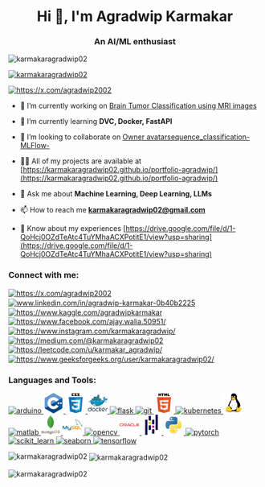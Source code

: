 <h1 align="center">Hi 👋, I'm Agradwip Karmakar</h1>
<h3 align="center">An AI/ML enthusiast</h3>

<p align="left"> <img src="https://komarev.com/ghpvc/?username=karmakaragradwip02&label=Profile%20views&color=0e75b6&style=flat" alt="karmakaragradwip02" /> </p>

<p align="left"> <a href="https://github.com/ryo-ma/github-profile-trophy"><img src="https://github-profile-trophy.vercel.app/?username=karmakaragradwip02" alt="karmakaragradwip02" /></a> </p>

<p align="left"> <a href="https://twitter.com/https://x.com/agradwip2002" target="blank"><img src="https://img.shields.io/twitter/follow/https://x.com/agradwip2002?logo=twitter&style=for-the-badge" alt="https://x.com/agradwip2002" /></a> </p>

- 🔭 I’m currently working on [Brain Tumor Classification using MRI images](https://github.com/karmakaragradwip02/End-to-End-Brain-Tumor-Classification-MRI-)

- 🌱 I’m currently learning **DVC, Docker, FastAPI**

- 👯 I’m looking to collaborate on [Owner avatarsequence_classification-MLFlow-](https://github.com/karmakaragradwip02/sequence_classification-MLFlow-)

- 👨‍💻 All of my projects are available at [https://karmakaragradwip02.github.io/portfolio-agradwip/](https://karmakaragradwip02.github.io/portfolio-agradwip/)

- 💬 Ask me about **Machine Learning, Deep Learning, LLMs**

- 📫 How to reach me **karmakaragradwip02@gmail.com**

- 📄 Know about my experiences [https://drive.google.com/file/d/1-QoHcj0OZdTeAtc4TuYMhaACXPotitE1/view?usp=sharing](https://drive.google.com/file/d/1-QoHcj0OZdTeAtc4TuYMhaACXPotitE1/view?usp=sharing)

<h3 align="left">Connect with me:</h3>
<p align="left">
<a href="https://twitter.com/https://x.com/agradwip2002" target="blank"><img align="center" src="https://raw.githubusercontent.com/rahuldkjain/github-profile-readme-generator/master/src/images/icons/Social/twitter.svg" alt="https://x.com/agradwip2002" height="30" width="40" /></a>
<a href="https://linkedin.com/in/www.linkedin.com/in/agradwip-karmakar-0b40b2225" target="blank"><img align="center" src="https://raw.githubusercontent.com/rahuldkjain/github-profile-readme-generator/master/src/images/icons/Social/linked-in-alt.svg" alt="www.linkedin.com/in/agradwip-karmakar-0b40b2225" height="30" width="40" /></a>
<a href="https://kaggle.com/https://www.kaggle.com/agradwipkarmakar" target="blank"><img align="center" src="https://raw.githubusercontent.com/rahuldkjain/github-profile-readme-generator/master/src/images/icons/Social/kaggle.svg" alt="https://www.kaggle.com/agradwipkarmakar" height="30" width="40" /></a>
<a href="https://fb.com/https://www.facebook.com/ajay.walia.50951/" target="blank"><img align="center" src="https://raw.githubusercontent.com/rahuldkjain/github-profile-readme-generator/master/src/images/icons/Social/facebook.svg" alt="https://www.facebook.com/ajay.walia.50951/" height="30" width="40" /></a>
<a href="https://instagram.com/https://www.instagram.com/karmakaragradwip/" target="blank"><img align="center" src="https://raw.githubusercontent.com/rahuldkjain/github-profile-readme-generator/master/src/images/icons/Social/instagram.svg" alt="https://www.instagram.com/karmakaragradwip/" height="30" width="40" /></a>
<a href="https://medium.com/https://medium.com/@karmakaragradwip02" target="blank"><img align="center" src="https://raw.githubusercontent.com/rahuldkjain/github-profile-readme-generator/master/src/images/icons/Social/medium.svg" alt="https://medium.com/@karmakaragradwip02" height="30" width="40" /></a>
<a href="https://www.leetcode.com/https://leetcode.com/u/karmakar_agradwip/" target="blank"><img align="center" src="https://raw.githubusercontent.com/rahuldkjain/github-profile-readme-generator/master/src/images/icons/Social/leet-code.svg" alt="https://leetcode.com/u/karmakar_agradwip/" height="30" width="40" /></a>
<a href="https://auth.geeksforgeeks.org/user/https://www.geeksforgeeks.org/user/karmakaragradwip02/" target="blank"><img align="center" src="https://raw.githubusercontent.com/rahuldkjain/github-profile-readme-generator/master/src/images/icons/Social/geeks-for-geeks.svg" alt="https://www.geeksforgeeks.org/user/karmakaragradwip02/" height="30" width="40" /></a>
</p>

<h3 align="left">Languages and Tools:</h3>
<p align="left"> <a href="https://www.arduino.cc/" target="_blank" rel="noreferrer"> <img src="https://cdn.worldvectorlogo.com/logos/arduino-1.svg" alt="arduino" width="40" height="40"/> </a> <a href="https://www.w3schools.com/cpp/" target="_blank" rel="noreferrer"> <img src="https://raw.githubusercontent.com/devicons/devicon/master/icons/cplusplus/cplusplus-original.svg" alt="cplusplus" width="40" height="40"/> </a> <a href="https://www.w3schools.com/css/" target="_blank" rel="noreferrer"> <img src="https://raw.githubusercontent.com/devicons/devicon/master/icons/css3/css3-original-wordmark.svg" alt="css3" width="40" height="40"/> </a> <a href="https://www.docker.com/" target="_blank" rel="noreferrer"> <img src="https://raw.githubusercontent.com/devicons/devicon/master/icons/docker/docker-original-wordmark.svg" alt="docker" width="40" height="40"/> </a> <a href="https://flask.palletsprojects.com/" target="_blank" rel="noreferrer"> <img src="https://www.vectorlogo.zone/logos/pocoo_flask/pocoo_flask-icon.svg" alt="flask" width="40" height="40"/> </a> <a href="https://git-scm.com/" target="_blank" rel="noreferrer"> <img src="https://www.vectorlogo.zone/logos/git-scm/git-scm-icon.svg" alt="git" width="40" height="40"/> </a> <a href="https://www.w3.org/html/" target="_blank" rel="noreferrer"> <img src="https://raw.githubusercontent.com/devicons/devicon/master/icons/html5/html5-original-wordmark.svg" alt="html5" width="40" height="40"/> </a> <a href="https://kubernetes.io" target="_blank" rel="noreferrer"> <img src="https://www.vectorlogo.zone/logos/kubernetes/kubernetes-icon.svg" alt="kubernetes" width="40" height="40"/> </a> <a href="https://www.linux.org/" target="_blank" rel="noreferrer"> <img src="https://raw.githubusercontent.com/devicons/devicon/master/icons/linux/linux-original.svg" alt="linux" width="40" height="40"/> </a> <a href="https://www.mathworks.com/" target="_blank" rel="noreferrer"> <img src="https://upload.wikimedia.org/wikipedia/commons/2/21/Matlab_Logo.png" alt="matlab" width="40" height="40"/> </a> <a href="https://www.mongodb.com/" target="_blank" rel="noreferrer"> <img src="https://raw.githubusercontent.com/devicons/devicon/master/icons/mongodb/mongodb-original-wordmark.svg" alt="mongodb" width="40" height="40"/> </a> <a href="https://www.mysql.com/" target="_blank" rel="noreferrer"> <img src="https://raw.githubusercontent.com/devicons/devicon/master/icons/mysql/mysql-original-wordmark.svg" alt="mysql" width="40" height="40"/> </a> <a href="https://opencv.org/" target="_blank" rel="noreferrer"> <img src="https://www.vectorlogo.zone/logos/opencv/opencv-icon.svg" alt="opencv" width="40" height="40"/> </a> <a href="https://www.oracle.com/" target="_blank" rel="noreferrer"> <img src="https://raw.githubusercontent.com/devicons/devicon/master/icons/oracle/oracle-original.svg" alt="oracle" width="40" height="40"/> </a> <a href="https://pandas.pydata.org/" target="_blank" rel="noreferrer"> <img src="https://raw.githubusercontent.com/devicons/devicon/2ae2a900d2f041da66e950e4d48052658d850630/icons/pandas/pandas-original.svg" alt="pandas" width="40" height="40"/> </a> <a href="https://www.python.org" target="_blank" rel="noreferrer"> <img src="https://raw.githubusercontent.com/devicons/devicon/master/icons/python/python-original.svg" alt="python" width="40" height="40"/> </a> <a href="https://pytorch.org/" target="_blank" rel="noreferrer"> <img src="https://www.vectorlogo.zone/logos/pytorch/pytorch-icon.svg" alt="pytorch" width="40" height="40"/> </a> <a href="https://scikit-learn.org/" target="_blank" rel="noreferrer"> <img src="https://upload.wikimedia.org/wikipedia/commons/0/05/Scikit_learn_logo_small.svg" alt="scikit_learn" width="40" height="40"/> </a> <a href="https://seaborn.pydata.org/" target="_blank" rel="noreferrer"> <img src="https://seaborn.pydata.org/_images/logo-mark-lightbg.svg" alt="seaborn" width="40" height="40"/> </a> <a href="https://www.tensorflow.org" target="_blank" rel="noreferrer"> <img src="https://www.vectorlogo.zone/logos/tensorflow/tensorflow-icon.svg" alt="tensorflow" width="40" height="40"/> </a> </p>

<p><img align="left" src="https://github-readme-stats.vercel.app/api/top-langs?username=karmakaragradwip02&show_icons=true&locale=en&layout=compact" alt="karmakaragradwip02" /></p>

<p>&nbsp;<img align="center" src="https://github-readme-stats.vercel.app/api?username=karmakaragradwip02&show_icons=true&locale=en" alt="karmakaragradwip02" /></p>

<p><img align="center" src="https://github-readme-streak-stats.herokuapp.com/?user=karmakaragradwip02&" alt="karmakaragradwip02" /></p>
